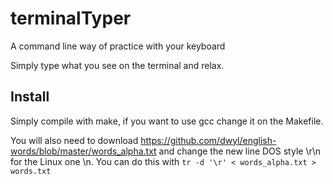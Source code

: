# terminalTyper
A command line way of practice with your keyboard

Simply type what you see on the terminal and relax.

## Install

Simply compile with make, if you want to use gcc change it on the Makefile.

You will also need to download https://github.com/dwyl/english-words/blob/master/words_alpha.txt
and change the new line DOS style \r\n for the Linux one \n. You can do this with `tr -d '\r' < words_alpha.txt > words.txt`

